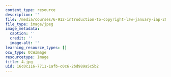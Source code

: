 ```yaml
---
content_type: resource
description: ''
file: /media/courses/6-912-introduction-to-copyright-law-january-iap-2006/16c0c11677111afbc0c62bd989a5c5b2_4.jpg
file_type: image/jpeg
image_metadata:
  caption: ''
  credit: ''
  image-alt: ''
learning_resource_types: []
ocw_type: OCWImage
resourcetype: Image
title: 4.jpg
uid: 16c0c116-7711-1afb-c0c6-2bd989a5c5b2
---
```


